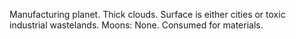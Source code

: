 Manufacturing planet. Thick clouds. Surface is either cities or toxic industrial wastelands. Moons: None. Consumed for materials.